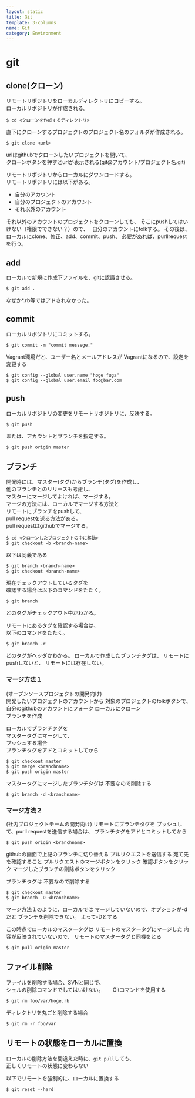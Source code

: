 ```yaml
---
layout: static
title: Git
template: 3-columns
name: Git
category: Environment
---
```


# git

## clone(クローン)
リモートリポジトリをローカルディレクトリにコピーする。  
ローカルリポジトリが作成される。

```
$ cd <クローンを作成するディレクトリ>
```
直下にクローンするプロジェクトのプロジェクト名のフォルダが作成される。

```
$ git clone <url>
```
urlはgithubでクローンしたいプロジェクトを開いて、  
クローンボタンを押すとurlが表示される(git@アカウント/プロジェクト名.git)

リモートリポジトリからローカルにダウンロードする。  
リモートリポジトリには以下がある。
- 自分のアカウント
- 自分のプロジェクトのアカウント
- それ以外のアカウント

それ以外のアカウントのプロジェクトをクローンしても、
そこにpushしてはいけない（権限でできない？）ので、　
自分のアカウントにfolkする。
その後は、ローカルにclone、修正、add、commit、push、
必要があれば、purllrequestを行う。

## add
ローカルで新規に作成下ファイルを、gitに認識させる。
```
$ git add .
```
なぜか*.rb等ではアドされなかった。

## commit
ローカルリポジトリにコミットする。  
```
$ git commit -m "commit messege."
```

Vagrant環境だと、ユーザー名とメールアドレスが
Vagrantになるので、設定を変更する
```
$ git config --global user.name "hoge fuga"
$ git config --global user.email foo@bar.com
```

## push
ローカルリポジトリの変更をリモートリポジトリに、反映する。
```
$ git push
```
または、アカウントとブランチを指定する。
```
$ git push origin master
```

## ブランチ
開発時には、マスター(タグ)からブランチ(タグ)を作成し、  
他のブランチとのリリースも考慮し、  
マスターにマージしてよければ、マージする。  
マージの方法には、ローカルでマージする方法と  
リモートにブランチをpushして、  
pull requestを送る方法がある。  
pull requestはgithubでマージする。

```
$ cd <クローンしたプロジェクトの中に移動>
$ git checkout -b <branch-name>
```
以下は同義である
```
$ git branch <branch-name>
$ git checkout <branch-name>
```

現在チェックアウトしているタグを  
確認する場合は以下のコマンドをたたく。
```
$ git branch
```
どのタグがチェックアウト中かわかる。

リモートにあるタグを確認する場合は、  
以下のコマンドをたたく。
```
$ git branch -r
```
どのタグがヘッダかわかる。
ローカルで作成したブランチタグは、
リモートにpushしないと、
リモートには存在しない。

### マージ方法１
(オープンソースプロジェクトの開発向け)  
開発したいプロジェクトのアカウントから
対象のプロジェクトのfolkボタンで、
自分のgithubのアカウントにフォーク
ローカルにクローン  
ブランチを作成  

ローカルでブランチタグを  
マスタータグにマージして、  
プッシュする場合  
ブランチタグをアドとコミットしてから  
```
$ git checkout master
$ git merge <branchname>
$ git push origin master
```

マスタータグにマージしたブランチタグは
不要なので削除する
```
$ git branch -d <branchname>
```

### マージ方法２
(社内プロジェクトチームの開発向け)
リモートにブランチタグを
プッシュして、purll requestを送信する場合は、
ブランチタグをアドとコミットしてから
```
$ git push origin <branchname>
```
githubの画面で上記のブランチに切り替える
プルリクエストを送信する
宛て先を確認すること
プルリクエストのマージボタンをクリック
確認ボタンをクリック
マージしたブランチの削除ボタンをクリック

ブランチタグは
不要なので削除する
```
$ git checkout master
$ git branch -D <branchname>
```
マージ方法１のように、ローカルでは
マージしていないので、オプションが-dだと
ブランチを削除できない。
よって-Dとする

この時点でローカルのマスタータグは
リモートのマスタータグにマージした
内容が反映されていないので、
リモートのマスタータグと同機をとる
```
$ git pull origin master
```

## ファイル削除
ファイルを削除する場合、SVNと同じで、   
シェルの削除コマンドでしてはいけない。　　
Gitコマンドを使用する
```
$ git rm foo/var/hoge.rb
```

ディレクトリを丸ごと削除する場合
```
$ git rm -r foo/var
```

## リモートの状態をローカルに置換

ローカルの削除方法を間違えた時に、`git pull`しても、  
正しくリモートの状態に変わらない  

以下でリモートを強制的に、ローカルに置換する
```
$ git reset --hard
```
